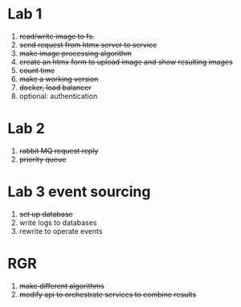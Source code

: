 # Lab 1

1. ~~read/write image to fs.~~
2. ~~send request from htmx server to service~~
3. ~~make image processing algorithm~~ 
4. ~~create an htmx form to upload image and show resulting images~~
5. ~~count time~~
6. ~~make a working version~~
7. ~~docker, load balancer~~
8. optional: authentication

# Lab 2
1. ~~rabbit MQ request reply~~
2. ~~priority queue~~

# Lab 3 event sourcing
1. ~~set up database~~
2. write logs to databases
3. rewrite to operate events

# RGR
1. ~~make different algorithms~~
2. ~~modify api to orchestrate services to combine results~~
